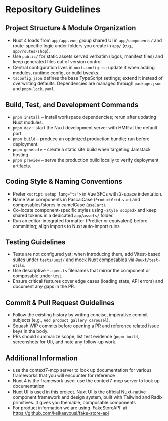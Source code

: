 # Repository Guidelines

## Project Structure & Module Organization
- Nuxt 4 loads from `app/app.vue`; group shared UI in `app/components/` and route-specific logic under folders you create in `app/` (e.g., `app/routes/shop`).
- Use `public/` for static assets served verbatim (logos, manifest files) and keep generated files out of version control.
- Central configuration lives in `nuxt.config.ts`; update it when adding modules, runtime config, or build tweaks.
- `tsconfig.json` defines the base TypeScript settings; extend it instead of overwriting defaults. Dependencies are managed through `package.json` and `pnpm-lock.yaml`.

## Build, Test, and Development Commands
- `pnpm install` – install workspace dependencies; rerun after updating Nuxt modules.
- `pnpm dev` – start the Nuxt development server with HMR at the default port.
- `pnpm build` – produce an optimized production bundle; run before deployment.
- `pnpm generate` – create a static site build when targeting Jamstack hosting.
- `pnpm preview` – serve the production build locally to verify deployment artifacts.

## Coding Style & Naming Conventions
- Prefer `<script setup lang="ts">` in Vue SFCs with 2-space indentation.
- Name Vue components in PascalCase (`ProductGrid.vue`) and composables/stores in camelCase (`useCart`).
- Co-locate component-specific styles using `<style scoped>` and keep shared tokens in a dedicated `app/assets/` folder.
- Run an editor-integrated formatter (Prettier or equivalent) before committing; align imports to Nuxt auto-import rules.

## Testing Guidelines
- Tests are not configured yet; when introducing them, add Vitest-based suites under `tests/unit/` and mock Nuxt composables via `@nuxt/test-utils`.
- Use descriptive `*.spec.ts` filenames that mirror the component or composable under test.
- Ensure critical features cover edge cases (loading state, API errors) and document any gaps in the PR.

## Commit & Pull Request Guidelines
- Follow the existing history by writing concise, imperative commit subjects (e.g., `Add product gallery carousel`).
- Squash WIP commits before opening a PR and reference related issue keys in the body.
- PRs should summarize scope, list test evidence (`pnpm build`, screenshots for UI), and note any follow-up work.

## Additional Information
- use the context7-mcp server to look up documentation for various frameworks that you will encounter for reference
- Nuxt 4 is the framework used. use the context7-mcp server to look up documentation
- Nuxt UI is used in this project. Nuxt UI is the official Nuxt-native component framework and design system, built with Tailwind and Radix primitives. It gives you themable, composable components
- For product information we are using 'FakeStoreAPI' at https://github.com/keikaavousi/fake-store-api
